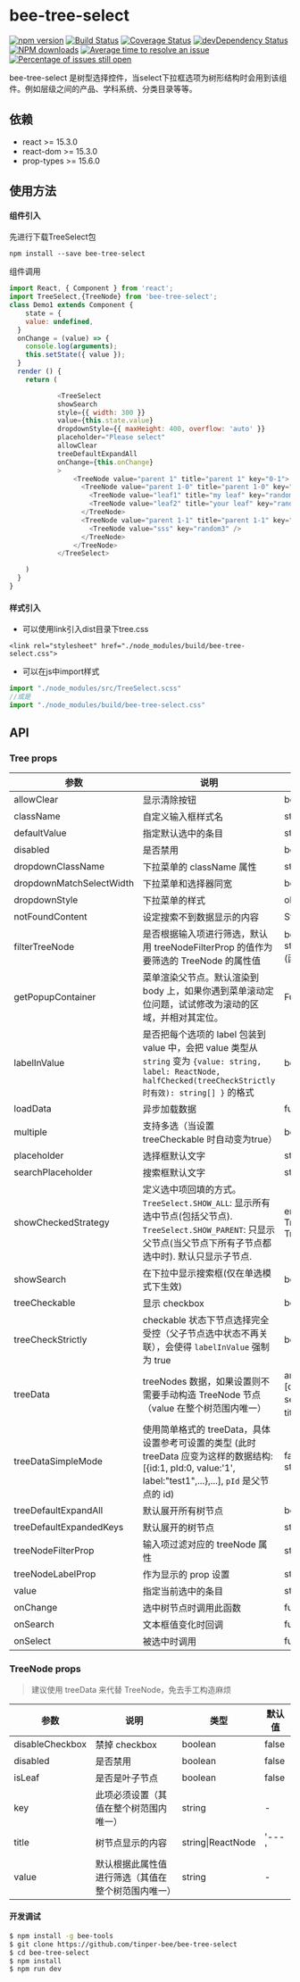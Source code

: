 # bee-tree-select

[![npm version](https://img.shields.io/npm/v/bee-tree-select.svg)](https://www.npmjs.com/package/bee-tree-select)
[![Build Status](https://img.shields.io/travis/tinper-bee/bee-tree-select/master.svg)](https://travis-ci.org/tinper-bee/bee-tree-select)
[![Coverage Status](https://coveralls.io/repos/github/tinper-bee/bee-tree-select/badge.svg?branch=master)](https://coveralls.io/github/tinper-bee/bee-tree-select?branch=master)
[![devDependency Status](https://img.shields.io/david/dev/tinper-bee/bee-tree-select.svg)](https://david-dm.org/tinper-bee/bee-tree-select#info=devDependencies)
[![NPM downloads](http://img.shields.io/npm/dm/bee-tree-select.svg?style=flat)](https://npmjs.org/package/bee-tree-select)
[![Average time to resolve an issue](http://isitmaintained.com/badge/resolution/tinper-bee/bee-tree-select.svg)](http://isitmaintained.com/project/tinper-bee/bee-tree-select "Average time to resolve an issue")
[![Percentage of issues still open](http://isitmaintained.com/badge/open/tinper-bee/bee-tree-select.svg)](http://isitmaintained.com/project/tinper-bee/bee-tree-select "Percentage of issues still open")

bee-tree-select 是树型选择控件，当select下拉框选项为树形结构时会用到该组件。例如层级之间的产品、学科系统、分类目录等等。


## 依赖

- react >= 15.3.0
- react-dom >= 15.3.0
- prop-types >= 15.6.0

## 使用方法

#### 组件引入
先进行下载TreeSelect包
```
npm install --save bee-tree-select
```
组件调用
```js
import React, { Component } from 'react';
import TreeSelect,{TreeNode} from 'bee-tree-select';
class Demo1 extends Component {
    state = {
    value: undefined,
  }
  onChange = (value) => {
    console.log(arguments);
    this.setState({ value });
  }
  render () {
    return (

            <TreeSelect
            showSearch
            style={{ width: 300 }}
            value={this.state.value}
            dropdownStyle={{ maxHeight: 400, overflow: 'auto' }}
            placeholder="Please select"
            allowClear
            treeDefaultExpandAll
            onChange={this.onChange}
            >
                <TreeNode value="parent 1" title="parent 1" key="0-1">
                  <TreeNode value="parent 1-0" title="parent 1-0" key="0-1-1">
                    <TreeNode value="leaf1" title="my leaf" key="random" />
                    <TreeNode value="leaf2" title="your leaf" key="random1" />
                  </TreeNode>
                  <TreeNode value="parent 1-1" title="parent 1-1" key="random2">
                    <TreeNode value="sss" key="random3" />
                  </TreeNode>
                </TreeNode>
            </TreeSelect>

    )
  }
}
```
#### 样式引入
- 可以使用link引入dist目录下tree.css
```
<link rel="stylesheet" href="./node_modules/build/bee-tree-select.css">
```
- 可以在js中import样式
```js
import "./node_modules/src/TreeSelect.scss"
//或是
import "./node_modules/build/bee-tree-select.css"
```

## API

### Tree props

| 参数 | 说明 | 类型 | 默认值 |
| --- | --- | --- | --- |
| allowClear | 显示清除按钮 | boolean | false |
| className | 自定义输入框样式名 | string | - |
| defaultValue | 指定默认选中的条目 | string/string\[] | - |
| disabled | 是否禁用 | boolean | false |
| dropdownClassName | 下拉菜单的 className 属性 | string | - |
| dropdownMatchSelectWidth | 下拉菜单和选择器同宽 | boolean | true |
| dropdownStyle | 下拉菜单的样式 | object | - |
| notFoundContent | 设定搜索不到数据显示的内容 | String | '无匹配结果' |
| filterTreeNode | 是否根据输入项进行筛选，默认用 treeNodeFilterProp 的值作为要筛选的 TreeNode 的属性值 | boolean\|Function(inputValue: string, treeNode: TreeNode) (函数需要返回bool值) | Function |
| getPopupContainer | 菜单渲染父节点。默认渲染到 body 上，如果你遇到菜单滚动定位问题，试试修改为滚动的区域，并相对其定位。 | Function(triggerNode) | () => document.body |
| labelInValue | 是否把每个选项的 label 包装到 value 中，会把 value 类型从 `string` 变为 `{value: string, label: ReactNode, halfChecked(treeCheckStrictly 时有效): string[] }` 的格式 | boolean | false |
| loadData | 异步加载数据 | function(node) | - |
| multiple | 支持多选（当设置 treeCheckable 时自动变为true） | boolean | false |
| placeholder | 选择框默认文字 | string | - |
| searchPlaceholder | 搜索框默认文字 | string | - |
| showCheckedStrategy | 定义选中项回填的方式。`TreeSelect.SHOW_ALL`: 显示所有选中节点(包括父节点). `TreeSelect.SHOW_PARENT`: 只显示父节点(当父节点下所有子节点都选中时). 默认只显示子节点. | enum{TreeSelect.SHOW_ALL, TreeSelect.SHOW_PARENT, TreeSelect.SHOW_CHILD } | TreeSelect.SHOW_CHILD |
| showSearch | 在下拉中显示搜索框(仅在单选模式下生效) | boolean | false |
| treeCheckable | 显示 checkbox | boolean | false |
| treeCheckStrictly | checkable 状态下节点选择完全受控（父子节点选中状态不再关联），会使得 `labelInValue` 强制为 true | boolean | false |
| treeData | treeNodes 数据，如果设置则不需要手动构造 TreeNode 节点（value 在整个树范围内唯一） | array&lt;{value, label, children, [disabled, disableCheckbox, selectable]}>(如果定义了title，label会被title覆盖) | \[] |
| treeDataSimpleMode | 使用简单格式的 treeData，具体设置参考可设置的类型 (此时 treeData 应变为这样的数据结构: [{id:1, pId:0, value:'1', label:"test1",...},...], `pId` 是父节点的 id) | false\|Array&lt;{ id: string, pId: string, rootPId: null }> | false |
| treeDefaultExpandAll | 默认展开所有树节点 | boolean | false |
| treeDefaultExpandedKeys | 默认展开的树节点 | string\[] | - |
| treeNodeFilterProp | 输入项过滤对应的 treeNode 属性 | string | 'value' |
| treeNodeLabelProp | 作为显示的 prop 设置 | string | 'title' |
| value | 指定当前选中的条目 | string/string\[] | - |
| onChange | 选中树节点时调用此函数 | function(value, label, extra) | - |
| onSearch | 文本框值变化时回调 | function(value: string) | - |
| onSelect | 被选中时调用 | function(value, node, extra) | - |


### TreeNode props

> 建议使用 treeData 来代替 TreeNode，免去手工构造麻烦

| 参数 | 说明 | 类型 | 默认值 |
| --- | --- | --- | --- |
| disableCheckbox | 禁掉 checkbox | boolean | false |
| disabled | 是否禁用 | boolean | false |
| isLeaf | 是否是叶子节点 | boolean | false |
| key | 此项必须设置（其值在整个树范围内唯一） | string | - |
| title | 树节点显示的内容 | string\|ReactNode | '---' |
| value | 默认根据此属性值进行筛选（其值在整个树范围内唯一） | string | - |
#### 开发调试

```sh
$ npm install -g bee-tools
$ git clone https://github.com/tinper-bee/bee-tree-select
$ cd bee-tree-select
$ npm install
$ npm run dev
```
